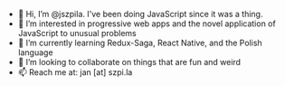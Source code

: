- 👋 Hi, I’m @jszpila. I've been doing JavaScript since it was a thing.
- 👀 I’m interested in progressive web apps and the novel application of JavaScript to unusual problems
- 🌱 I’m currently learning Redux-Saga, React Native, and the Polish language
- 💞️ I’m looking to collaborate on things that are fun and weird
- 📫 Reach me at: jan [at] szpi.la

<!---
jszpila/jszpila is a ✨ special ✨ repository because its `README.md` (this file) appears on your GitHub profile.
You can click the Preview link to take a look at your changes.
--->
